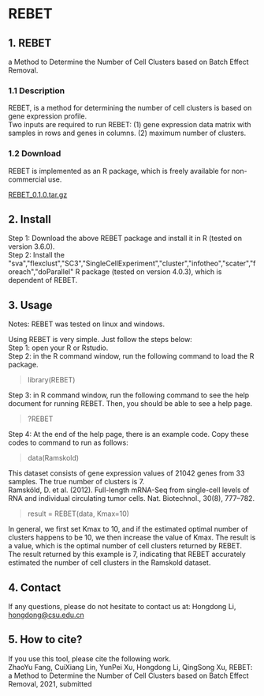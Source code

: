 # REBET
## 1. REBET
a Method to Determine the Number of Cell Clusters based on Batch Effect Removal.
### 1.1 Description
REBET, is a method for determining the number of cell clusters is based on gene expression profile. <br>
Two inputs are required to run REBET: (1) gene expression data matrix with samples in rows and genes in columns. (2) maximum number of clusters.

### 1.2 Download
REBET is implemented as an R package, which is freely available for non-commercial use.

[REBET_0.1.0.tar.gz](https://github.com/genemine/REBET/blob/master/REBET_0.1.0.tar.gz)

## 2. Install
Step 1: Download the above REBET package and install it in R (tested on version 3.6.0).<br>
Step 2: Install the "sva","flexclust","SC3","SingleCellExperiment","cluster","infotheo","scater","foreach","doParallel" R package (tested on version 4.0.3), which is dependent of REBET.

## 3. Usage
Notes: REBET was tested on linux and windows.

Using REBET is very simple. Just follow the steps below:<br>
Step 1: open your R or Rstudio. <br>
Step 2: in the R command window, run the following command to load the R package.

> library(REBET)

Step 3: in R command window, run the following command to see the help document for running REBET. Then, you should be able to see a help page.

> ?REBET

Step 4: At the end of the help page, there is an example code. Copy these codes to command to run as follows:

> data(Ramskold)

This dataset consists of gene expression values of 21042 genes from 33 samples. The true number of clusters is 7. <br> 
Ramsköld, D. et al. (2012). Full-length mRNA-Seq from single-cell levels of RNA and individual circulating tumor cells. Nat. Biotechnol., 30(8), 777–782.

> result = REBET(data, Kmax=10)

In general, we first set Kmax to 10, and if the estimated optimal number of clusters happens to be 10, we then increase the value of Kmax. The result is a value, which is the optimal number of cell clusters returned by REBET. <br>
The result returned by this example is 7, indicating that REBET accurately estimated the number of cell clusters in the Ramskold dataset.

## 4. Contact
If any questions, please do not hesitate to contact us at:
Hongdong Li, hongdong@csu.edu.cn

## 5. How to cite?
If you use this tool, please cite the following work.<br>
ZhaoYu Fang, CuiXiang Lin, YunPei Xu, Hongdong Li, QingSong Xu, REBET: a Method to Determine the Number of Cell Clusters based on Batch Effect Removal, 2021, submitted
